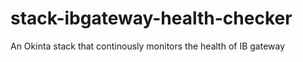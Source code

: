 # stack-ibgateway-health-checker
An Okinta stack that continously monitors the health of IB gateway
